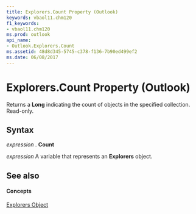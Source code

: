 ```yaml
---
title: Explorers.Count Property (Outlook)
keywords: vbaol11.chm120
f1_keywords:
- vbaol11.chm120
ms.prod: outlook
api_name:
- Outlook.Explorers.Count
ms.assetid: 48d8d345-5745-c378-f136-7b90ed499ef2
ms.date: 06/08/2017
---
```



# Explorers.Count Property (Outlook)

Returns a  **Long** indicating the count of objects in the specified collection. Read-only.


## Syntax

 _expression_ . **Count**

 _expression_ A variable that represents an **Explorers** object.


## See also


#### Concepts


[Explorers Object](explorers-object-outlook.md)

